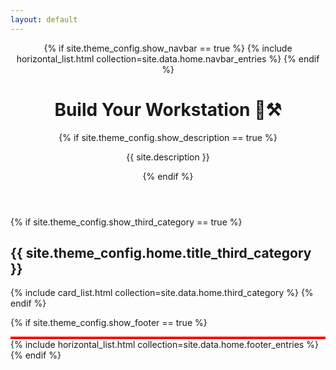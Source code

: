 ```yaml
---
layout: default
---
```


<header>
{% if site.theme_config.show_navbar == true %}
  {% include horizontal_list.html collection=site.data.home.navbar_entries %}
{% endif %}

  <h1>Build Your Workstation 🔬⚒️</h1>
  {% if site.theme_config.show_description == true %}
    <p>{{ site.description }}</p>
  {% endif %}
</header>


{% if site.theme_config.show_third_category == true %}
  <h2>{{ site.theme_config.home.title_third_category }}</h2>
  {% include card_list.html collection=site.data.home.third_category %}
{% endif %}


{% if site.theme_config.show_footer == true %}
  <footer>
    <div style="border: 2px solid red;"></div>
    {% include horizontal_list.html collection=site.data.home.footer_entries %}
  </footer>
{% endif %}
